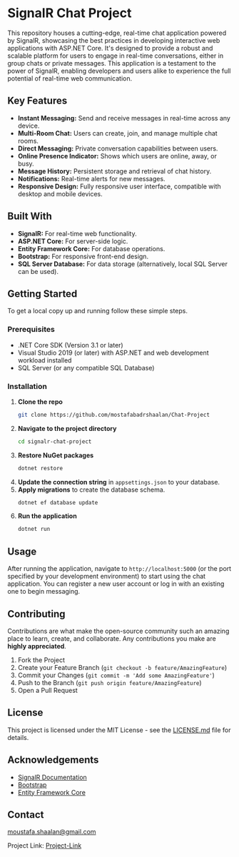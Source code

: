 # SignalR Chat Project

This repository houses a cutting-edge, real-time chat application powered by SignalR, showcasing the best practices in developing interactive web applications with ASP.NET Core. It's designed to provide a robust and scalable platform for users to engage in real-time conversations, either in group chats or private messages. This application is a testament to the power of SignalR, enabling developers and users alike to experience the full potential of real-time web communication.

## Key Features

- **Instant Messaging:** Send and receive messages in real-time across any device.
- **Multi-Room Chat:** Users can create, join, and manage multiple chat rooms.
- **Direct Messaging:** Private conversation capabilities between users.
- **Online Presence Indicator:** Shows which users are online, away, or busy.
- **Message History:** Persistent storage and retrieval of chat history.
- **Notifications:** Real-time alerts for new messages.
- **Responsive Design:** Fully responsive user interface, compatible with desktop and mobile devices.

## Built With

- **SignalR:** For real-time web functionality.
- **ASP.NET Core:** For server-side logic.
- **Entity Framework Core:** For database operations.
- **Bootstrap:** For responsive front-end design.
- **SQL Server Database:** For data storage (alternatively, local SQL Server can be used).


## Getting Started

To get a local copy up and running follow these simple steps.

### Prerequisites

- .NET Core SDK (Version 3.1 or later)
- Visual Studio 2019 (or later) with ASP.NET and web development workload installed
- SQL Server (or any compatible SQL Database)

### Installation

1. **Clone the repo**
   ```sh
   git clone https://github.com/mostafabadrshaalan/Chat-Project
   ```
2. **Navigate to the project directory**
   ```sh
   cd signalr-chat-project
   ```
3. **Restore NuGet packages**
   ```sh
   dotnet restore
   ```
4. **Update the connection string** in `appsettings.json` to your database.
5. **Apply migrations** to create the database schema.
   ```sh
   dotnet ef database update
   ```
6. **Run the application**
   ```sh
   dotnet run
   ```

## Usage

After running the application, navigate to `http://localhost:5000` (or the port specified by your development environment) to start using the chat application. You can register a new user account or log in with an existing one to begin messaging.

## Contributing

Contributions are what make the open-source community such an amazing place to learn, create, and collaborate. Any contributions you make are **highly appreciated**.

1. Fork the Project
2. Create your Feature Branch (`git checkout -b feature/AmazingFeature`)
3. Commit your Changes (`git commit -m 'Add some AmazingFeature'`)
4. Push to the Branch (`git push origin feature/AmazingFeature`)
5. Open a Pull Request

## License

This project is licensed under the MIT License - see the [LICENSE.md](LICENSE.md) file for details.

## Acknowledgements

- [SignalR Documentation](https://docs.microsoft.com/en-us/aspnet/core/signalr/introduction?view=aspnetcore-3.1)
- [Bootstrap](https://getbootstrap.com/)
- [Entity Framework Core](https://docs.microsoft.com/en-us/ef/core/)

## Contact
moustafa.shaalan@gmail.com

Project Link: [Project-Link](https://github.com/mostafabadrshaalan/Chat-Project)

